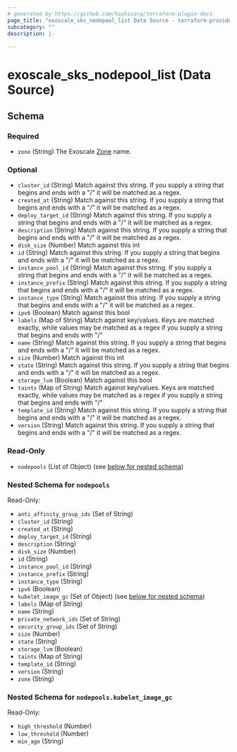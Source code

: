 ```yaml
---
# generated by https://github.com/hashicorp/terraform-plugin-docs
page_title: "exoscale_sks_nodepool_list Data Source - terraform-provider-exoscale"
subcategory: ""
description: |-
  
---
```


# exoscale_sks_nodepool_list (Data Source)





<!-- schema generated by tfplugindocs -->
## Schema

### Required

- `zone` (String) The Exoscale [Zone](https://www.exoscale.com/datacenters/) name.

### Optional

- `cluster_id` (String) Match against this string. If you supply a string that begins and ends with a "/" it will be matched as a regex.
- `created_at` (String) Match against this string. If you supply a string that begins and ends with a "/" it will be matched as a regex.
- `deploy_target_id` (String) Match against this string. If you supply a string that begins and ends with a "/" it will be matched as a regex.
- `description` (String) Match against this string. If you supply a string that begins and ends with a "/" it will be matched as a regex.
- `disk_size` (Number) Match against this int
- `id` (String) Match against this string. If you supply a string that begins and ends with a "/" it will be matched as a regex.
- `instance_pool_id` (String) Match against this string. If you supply a string that begins and ends with a "/" it will be matched as a regex.
- `instance_prefix` (String) Match against this string. If you supply a string that begins and ends with a "/" it will be matched as a regex.
- `instance_type` (String) Match against this string. If you supply a string that begins and ends with a "/" it will be matched as a regex.
- `ipv6` (Boolean) Match against this bool
- `labels` (Map of String) Match against key/values. Keys are matched exactly, while values may be matched as a regex if you supply a string that begins and ends with "/"
- `name` (String) Match against this string. If you supply a string that begins and ends with a "/" it will be matched as a regex.
- `size` (Number) Match against this int
- `state` (String) Match against this string. If you supply a string that begins and ends with a "/" it will be matched as a regex.
- `storage_lvm` (Boolean) Match against this bool
- `taints` (Map of String) Match against key/values. Keys are matched exactly, while values may be matched as a regex if you supply a string that begins and ends with "/"
- `template_id` (String) Match against this string. If you supply a string that begins and ends with a "/" it will be matched as a regex.
- `version` (String) Match against this string. If you supply a string that begins and ends with a "/" it will be matched as a regex.

### Read-Only

- `nodepools` (List of Object) (see [below for nested schema](#nestedatt--nodepools))

<a id="nestedatt--nodepools"></a>
### Nested Schema for `nodepools`

Read-Only:

- `anti_affinity_group_ids` (Set of String)
- `cluster_id` (String)
- `created_at` (String)
- `deploy_target_id` (String)
- `description` (String)
- `disk_size` (Number)
- `id` (String)
- `instance_pool_id` (String)
- `instance_prefix` (String)
- `instance_type` (String)
- `ipv6` (Boolean)
- `kubelet_image_gc` (Set of Object) (see [below for nested schema](#nestedobjatt--nodepools--kubelet_image_gc))
- `labels` (Map of String)
- `name` (String)
- `private_network_ids` (Set of String)
- `security_group_ids` (Set of String)
- `size` (Number)
- `state` (String)
- `storage_lvm` (Boolean)
- `taints` (Map of String)
- `template_id` (String)
- `version` (String)
- `zone` (String)

<a id="nestedobjatt--nodepools--kubelet_image_gc"></a>
### Nested Schema for `nodepools.kubelet_image_gc`

Read-Only:

- `high_threshold` (Number)
- `low_threshold` (Number)
- `min_age` (String)


